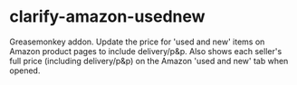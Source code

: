 clarify-amazon-usednew
=====================

Greasemonkey addon. Update the price for 'used and new' items on Amazon product pages to include delivery/p&amp;p. Also shows each seller's full price (including delivery/p&amp;p) on the Amazon 'used and new' tab when opened.